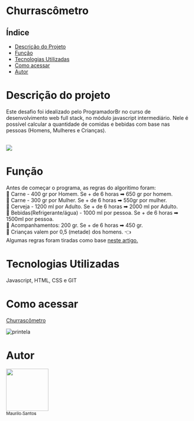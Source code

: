 # Churrascômetro
## Índice
<!--ts-->
* [Descrição do Projeto](#descrição-do-projeto-)
* [Função](#função-)
* [Tecnologias Utilizadas](#tecnologias-utilizadas-)
* [Como acessar](#como-acessar-)
* [Autor](#autor-)
<!--te-->


# Descrição do projeto <br>
Este desafio foi idealizado pelo ProgramadorBr no curso de desenvolvimento web full stack, no módulo javascript intermediário. Nele é possível calcular a quantidade de comidas e bebidas com base nas pessoas (Homens, Mulheres e Crianças).<br><br>

<img src="https://img.shields.io/badge/status-completo-green"><br>

# Função <br>
Antes de começar o programa, as regras do algoritimo foram:<br>
🥩 Carne - 400 gr por Homem. Se + de 6 horas ➡ 650 gr por homem.<br>
🥩 Carne - 300 gr por Mulher. Se + de 6 horas ➡ 550gr por mulher.<br>
🍻 Cerveja - 1200 ml por Adulto. Se + de 6 horas ➡ 2000 ml por Adulto.<br>
🥤 Bebidas(Refrigerante/água)  -  1000 ml por pessoa. Se + de 6 horas ➡ 1500ml por pessoa.<br>
🥗 Acompanhamentos: 200 gr. Se + de 6 horas ➡ 450 gr.<br>
👶 Crianças valem por 0,5 (metade) dos homens. 👈<br>
Algumas regras foram tiradas como base <a href="https://blog.cidadecancao.com/dicas/calculadora-de-churrasco/">neste artigo.</a>

# Tecnologias Utilizadas <br>
Javascript, HTML, CSS e GIT</br>


# Como acessar <br>
<a href="https://maurilosantos.github.io/project-churrascometro/">Churrascômetro</a>

![printela](https://user-images.githubusercontent.com/109925535/187293665-358ad96e-e801-4beb-8e67-b8102c25d839.png)

# Autor <br>

[<img src="https://avatars.githubusercontent.com/u/109925535?v=4" width=115><br><sub>Maurilo Santos</sub>](https://github.com/maurilosantos) 



